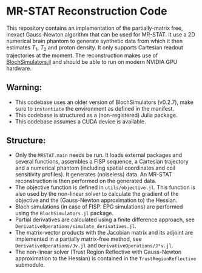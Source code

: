 # MR-STAT Reconstruction Code

This repository contains an implementation of the partially-matrix free, inexact Gauss-Newton algorithm that can be used for MR-STAT. It use a 2D numerical brain phantom to generate synthetic data from which it then estimates $T_1$, $T_2$ and proton density. It only supports Cartesian readout trajectories at the moment. The reconstruction makes use of [BlochSimulators.jl](https://github.com/oscarvanderheide/BlochSimulators.jl) and should be able to run on modern NVIDIA GPU hardware.

## Warning:
- This codebase uses an older version of BlochSimulators (v0.2.7), make sure to `instantiate` the environment as defined in the manifest.
- This codebase is structured as a (non-registered) Julia package. 
- This codebase assumes a CUDA device is available.

## Structure:
- Only the `MRSTAT.main` needs be run. It loads external packages and several functions, assembles a FISP sequence, a Cartesian trajectory and a numerical phantom (including spatial coordinates and coil sensitivity profiles). It generates (noiseless) data. An MR-STAT reconstruction is then performed on the generated data.
- The objective function is defined in `utils/objective.jl`. This function is also used by the non-linear solver to calculate the gradient of the objective and the (Gauss-Newton approximation to) the Hessian.
- Bloch simulations (in case of FISP: EPG simulations) are performed using the `BlochSimulators.jl` package. 
- Partial derivatives are calculated using a finite difference approach, see `DerivativeOperations/simulate_derivatives.jl`.
- The matrix-vector products with the Jacobian matrix and its adjoint are implemented in a partially matrix-free method, see `DerivativeOperations/Jv.jl` and `DerivativeOperations/Jᴴv.jl`.
- The non-linear solver (Trust Region Reflective with Gauss-Newton approximation to the Hessian) is contained in the `TrustRegionReflective` submodule.
